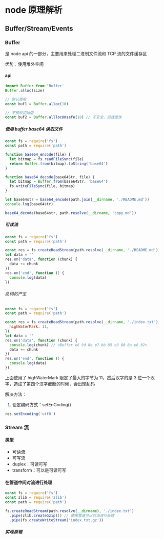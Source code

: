 # node 原理解析

## Buffer/Stream/Events

### Buffer

是 node api 的一部分，主要用来处理二进制文件流和 TCP 流的文件缓存区

优势：使用堆外空间

#### api

```js
import Buffer from 'Buffer'
Buffer.alloc(size)

// 默认使用
const buf1 = Buffer.alloc(10)

// 不预设初始值
const buf2 = Buffer.alllocUnsafe(10) // 不安全，但速度快
```

##### 使用 buffer base64 读取文件

```js
const fs = require('fs')
const path = require('path')

function base64_encode(file) {
  let bitmap = fs.readFileSync(file)
  return Buffer.from(bitmap).toString('base64')
}

function base64_decode(base64Str, file) {
  let bitmap = Buffer.from(base64Str, 'base64')
  fs.writeFileSync(file, bitmap)
}

let base64str = base64_encode(path.join(__dirname, './README.md'))
console.log(base64str)

base64_decode(base64str, path.resolve(__dirname, 'copy.md'))
```

##### 可读流

```js
const fs = require('fs')
const path = require('path')

const res = fs.createReadStream(path.resolve(__dirname, './README.md'))
let data = ''
res.on('data', function (chunk) {
  data += chunk
})
res.on('end', function () {
  console.log(data)
})
```

###### 乱码的产生

```js
const fs = require('fs')
const path = require('path')

const res = fs.createReadStream(path.resolve(__dirname, './index.txt'), {
  highWaterMark: 11,
})
let data = ''
res.on('data', function (chunk) {
  console.log(chunk) // <Buffer e6 9d 8e e7 bb 85 e3 80 8a e6 82>
  data += chunk
})
res.on('end', function () {
  console.log(data)
})
```

上面使用了 highWaterMark 限定了最大的字节为 11，然后汉字的是 3 位一个汉字，造成了第四个汉字截断的时候，会出现乱码

解决方法：

1. 设定编码方式：setEnCoding()

```js
res.setEncoding('utf8')
```

### Stream 流

#### 类型

- 可读流
- 可写流
- duplex：可读可写
- transform：可以是可读可写

#### 在管道中间对流进行处理

```js
const fs = require('fs')
const zlib = require('zlib')
const path = require('path')

fs.createReadStream(path.resolve(__dirname), './index.txt')
  .pipe(zlib.createGzip()) // 使用管道可以对流进行处理
  .pipe(fs.createWriteStream('index.txt.gz'))
```

##### 实现原理
